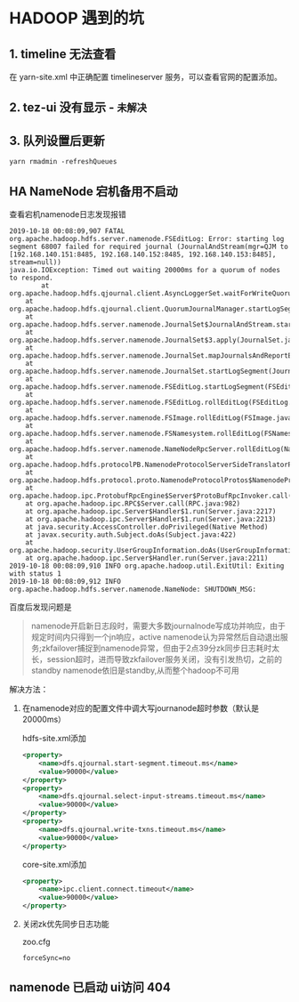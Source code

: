# HADOOP 遇到的坑
## 1. timeline 无法查看
在 yarn-site.xml 中正确配置 timelineserver 服务，可以查看官网的配置添加。

## 2. tez-ui 没有显示 - `未解决`


## 3. 队列设置后更新
```shell
yarn rmadmin -refreshQueues
```

## HA NameNode 宕机备用不启动
查看宕机namenode日志发现报错
```
2019-10-18 00:08:09,907 FATAL org.apache.hadoop.hdfs.server.namenode.FSEditLog: Error: starting log segment 68007 failed for required journal (JournalAndStream(mgr=QJM to [192.168.140.151:8485, 192.168.140.152:8485, 192.168.140.153:8485], stream=null))
java.io.IOException: Timed out waiting 20000ms for a quorum of nodes to respond.
    	at org.apache.hadoop.hdfs.qjournal.client.AsyncLoggerSet.waitForWriteQuorum(AsyncLoggerSet.java:137)
	at org.apache.hadoop.hdfs.qjournal.client.QuorumJournalManager.startLogSegment(QuorumJournalManager.java:408)
	at org.apache.hadoop.hdfs.server.namenode.JournalSet$JournalAndStream.startLogSegment(JournalSet.java:107)
	at org.apache.hadoop.hdfs.server.namenode.JournalSet$3.apply(JournalSet.java:222)
	at org.apache.hadoop.hdfs.server.namenode.JournalSet.mapJournalsAndReportErrors(JournalSet.java:393)
	at org.apache.hadoop.hdfs.server.namenode.JournalSet.startLogSegment(JournalSet.java:219)
	at org.apache.hadoop.hdfs.server.namenode.FSEditLog.startLogSegment(FSEditLog.java:1288)
	at org.apache.hadoop.hdfs.server.namenode.FSEditLog.rollEditLog(FSEditLog.java:1257)
	at org.apache.hadoop.hdfs.server.namenode.FSImage.rollEditLog(FSImage.java:1395)
	at org.apache.hadoop.hdfs.server.namenode.FSNamesystem.rollEditLog(FSNamesystem.java:5821)
	at org.apache.hadoop.hdfs.server.namenode.NameNodeRpcServer.rollEditLog(NameNodeRpcServer.java:1122)
	at org.apache.hadoop.hdfs.protocolPB.NamenodeProtocolServerSideTranslatorPB.rollEditLog(NamenodeProtocolServerSideTranslatorPB.java:142)
	at org.apache.hadoop.hdfs.protocol.proto.NamenodeProtocolProtos$NamenodeProtocolService$2.callBlockingMethod(NamenodeProtocolProtos.java:12025)
	at org.apache.hadoop.ipc.ProtobufRpcEngine$Server$ProtoBufRpcInvoker.call(ProtobufRpcEngine.java:616)
	at org.apache.hadoop.ipc.RPC$Server.call(RPC.java:982)
	at org.apache.hadoop.ipc.Server$Handler$1.run(Server.java:2217)
	at org.apache.hadoop.ipc.Server$Handler$1.run(Server.java:2213)
	at java.security.AccessController.doPrivileged(Native Method)
	at javax.security.auth.Subject.doAs(Subject.java:422)
	at org.apache.hadoop.security.UserGroupInformation.doAs(UserGroupInformation.java:1762)
	at org.apache.hadoop.ipc.Server$Handler.run(Server.java:2211)
2019-10-18 00:08:09,910 INFO org.apache.hadoop.util.ExitUtil: Exiting with status 1
2019-10-18 00:08:09,912 INFO org.apache.hadoop.hdfs.server.namenode.NameNode: SHUTDOWN_MSG:
```
百度后发现问题是
>namenode开启新日志段时，需要大多数journalnode写成功并响应，由于规定时间内只得到一个jn响应，active namenode认为异常然后自动退出服务;zkfailover捕捉到namenode异常，但由于2点39分zk同步日志耗时太长，session超时，进而导致zkfailover服务关闭，没有引发热切，之前的standby namenode依旧是standby,从而整个hadoop不可用

解决方法：

1. 在namenode对应的配置文件中调大写journanode超时参数（默认是20000ms）

    hdfs-site.xml添加
    ```xml
    <property>
        <name>dfs.qjournal.start-segment.timeout.ms</name>
        <value>90000</value>
    </property>
    <property>
        <name>dfs.qjournal.select-input-streams.timeout.ms</name>
        <value>90000</value>
    </property>
    <property>
        <name>dfs.qjournal.write-txns.timeout.ms</name>
        <value>90000</value>
    </property>
    ```
    core-site.xml添加
    ```xml
    <property>
        <name>ipc.client.connect.timeout</name>
        <value>90000</value>
    </property>
    ```
2. 关闭zk优先同步日志功能
    
    zoo.cfg
    ```shell
    forceSync=no
    ```


## namenode 已启动 ui访问 404
